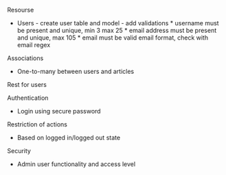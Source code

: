 Resourse
- Users - create user table and model
        - add validations
        * username must be present and unique, min 3 max 25
        * email address must be present and unique, max 105
        * email must be valid email format, check with email regex

Associations
- One-to-many
  between users and articles

Rest for users

Authentication
- Login using secure password

Restriction of actions
- Based on logged in/logged out state

Security
- Admin user functionality and access level
